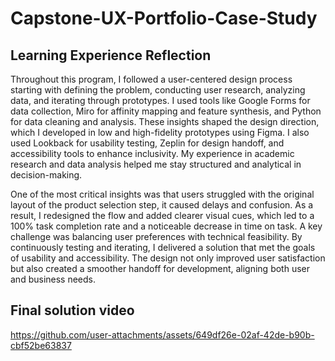 # Capstone-UX-Portfolio-Case-Study

## Learning Experience Reflection
  Throughout this program, I followed a user-centered design process starting with defining the problem, conducting user research, analyzing data, and iterating through prototypes. I used tools like Google Forms for data collection, Miro for affinity mapping and feature synthesis, and Python for data cleaning and analysis. These insights shaped the design direction, which I developed in low and high-fidelity prototypes using Figma. I also used Lookback for usability testing, Zeplin for design handoff, and accessibility tools to enhance inclusivity. My experience in academic research and data analysis helped me stay structured and analytical in decision-making.

  One of the most critical insights was that users struggled with the original layout of the product selection step, it caused delays and confusion. As a result, I redesigned the flow and added clearer visual cues, which led to a 100% task completion rate and a noticeable decrease in time on task. A key challenge was balancing user preferences with technical feasibility. By continuously testing and iterating, I delivered a solution that met the goals of usability and accessibility. The design not only improved user satisfaction but also created a smoother handoff for development, aligning both user and business needs.

## Final solution video 



https://github.com/user-attachments/assets/649df26e-02af-42de-b90b-cbf52be63837

